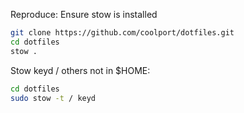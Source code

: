 Reproduce:
Ensure stow is installed

```bash
git clone https://github.com/coolport/dotfiles.git
cd dotfiles
stow .
```

Stow keyd / others not in $HOME:

```bash
cd dotfiles
sudo stow -t / keyd
```
